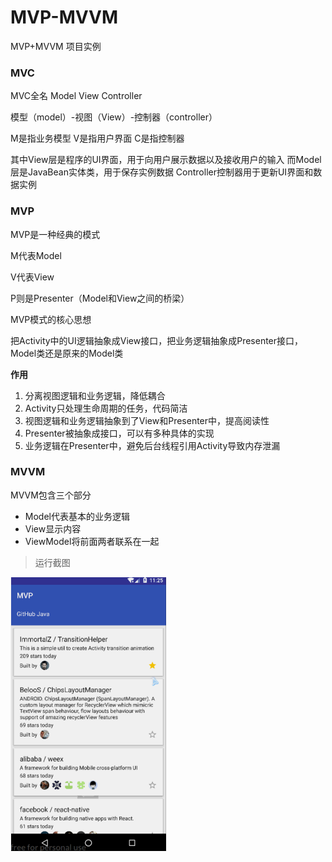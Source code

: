 # MVP-MVVM
MVP+MVVM 项目实例

### MVC
MVC全名 Model View Controller

模型（model）-视图（View）-控制器（controller）

M是指业务模型
V是指用户界面
C是指控制器

其中View层是程序的UI界面，用于向用户展示数据以及接收用户的输入
而Model层是JavaBean实体类，用于保存实例数据
Controller控制器用于更新UI界面和数据实例

### MVP
MVP是一种经典的模式

M代表Model

V代表View

P则是Presenter（Model和View之间的桥梁）

MVP模式的核心思想

把Activity中的UI逻辑抽象成View接口，把业务逻辑抽象成Presenter接口，Model类还是原来的Model类

**作用**

1. 分离视图逻辑和业务逻辑，降低耦合
2. Activity只处理生命周期的任务，代码简洁
3. 视图逻辑和业务逻辑抽象到了View和Presenter中，提高阅读性
4. Presenter被抽象成接口，可以有多种具体的实现
5. 业务逻辑在Presenter中，避免后台线程引用Activity导致内存泄漏

### MVVM

MVVM包含三个部分
- Model代表基本的业务逻辑
- View显示内容
- ViewModel将前面两者联系在一起

> 运行截图

![image](https://github.com/wuchao226/MVP-MVVM/blob/master/images/preview.gif)

